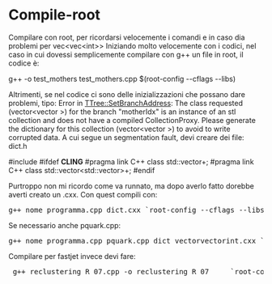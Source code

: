 # Compile-root
Compilare con root, per ricordarsi velocemente i comandi e in caso dia problemi per vec&lt;vec&lt;int>>
Iniziando molto velocemente con i codici, nel caso in cui dovessi semplicemente compilare con g++ un file in root, il codice è:

g++ -o test_mothers test_mothers.cpp $(root-config --cflags --libs)

Altrimenti, se nel codice ci sono delle inizializzazioni che possano dare problemi, tipo:
Error in <TTree::SetBranchAddress>: The class requested (vector<vector<int> >) for the branch "motherIdx" is an instance of an stl collection and does not have a compiled CollectionProxy. Please generate the dictionary for this collection (vector<vector<int> >) to avoid to write corrupted data.
A cui segue un segmentation fault, devi creare dei file: 
dict.h

#include <vector>
#ifdef __CLING__
#pragma link C++ class std::vector<int>+;
#pragma link C++ class std::vector<std::vector<int>>+;
#endif

Purtroppo non mi ricordo come va runnato, ma dopo averlo fatto dorebbe averti creato un .cxx. Con quest compili con:

<pre>g++ nome_programma.cpp dict.cxx `root-config --cflags --libs` -o nome_programma</pre>



Se necessario anche pquark.cpp:
<pre>g++ nome_programma.cpp pquark.cpp dict_vectorvectorint.cxx `root-config --cflags --libs` -o nome_programma </pre>


Compilare per fastjet invece devi fare:
<pre> g++ reclustering_R_07.cpp -o reclustering_R_07     `root-config --cflags --libs`     `fastjet-install/bin/fastjet-config --cxxflags --libs --plugins` </pre>
